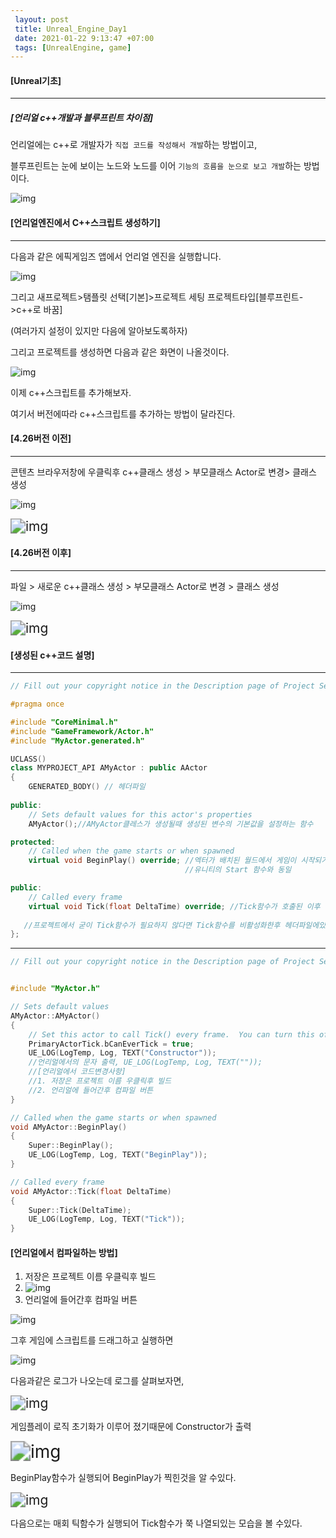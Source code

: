 ```yaml
---
 layout: post
 title: Unreal_Engine_Day1
 date: 2021-01-22 9:13:47 +07:00
 tags: [UnrealEngine, game]
---
```


#### [Unreal기초]

---

##### [언리얼 c++개발과 블루프린트 차이점]

언리얼에는 c++로 개발자가 `직접 코드를 작성해서 개발`하는 방법이고, 

블루프린트는 눈에 보이는 노드와 노드를 이어 `기능의 흐름을 눈으로 보고 개발`하는 방법이다.

![img](https://cdn.discordapp.com/attachments/804184517644386345/804185094029049866/unknown.png)



#### [언리얼엔진에서 C++스크립트 생성하기]

---

다음과 같은 에픽게임즈 앱에서 언리얼 엔진을 실행합니다.

![img](https://cdn.discordapp.com/attachments/804184517644386345/804185359964700692/unknown.png)

그리고 새프로젝트>탬플릿 선택[기본]>프로젝트 세팅 프로젝트타입[블루프린트->c++로 바꿈]

(여러가지 설정이 있지만 다음에 알아보도록하자)

그리고 프로젝트를 생성하면 다음과 같은 화면이 나올것이다.

![img](https://cdn.discordapp.com/attachments/804184517644386345/804193386872569856/unknown.png)

이제 c++스크립트를 추가해보자.

여기서 버전에따라 c++스크립트를 추가하는 방법이 달라진다.



#### [4.26버전 이전]

---

콘텐츠 브라우저창에 우클릭후 c++클래스 생성 > 부모클래스 Actor로 변경> 클래스 생성

![img](https://cdn.discordapp.com/attachments/804184517644386345/804188440996085791/unknown.png)

<img src="https://cdn.discordapp.com/attachments/804184517644386345/804187640575819806/unknown.png" alt="img" style="zoom:150%;" />



#### [4.26버전 이후]

---

파일 > 새로운 c++클래스 생성 > 부모클래스 Actor로 변경 > 클래스 생성

![img](https://cdn.discordapp.com/attachments/804184517644386345/804186935412129802/unknown.png)

<img src="https://cdn.discordapp.com/attachments/804184517644386345/804187640575819806/unknown.png" alt="img" style="zoom:150%;" />



#### [생성된 c++코드 설명]

---

```c++
// Fill out your copyright notice in the Description page of Project Settings.

#pragma once

#include "CoreMinimal.h"
#include "GameFramework/Actor.h"
#include "MyActor.generated.h"

UCLASS()
class MYPROJECT_API AMyActor : public AActor
{
	GENERATED_BODY() // 헤더파일
	
public:	
	// Sets default values for this actor's properties
	AMyActor();//AMyActor클레스가 생성될때 생성된 변수의 기본값을 설정하는 함수

protected:
	// Called when the game starts or when spawned
	virtual void BeginPlay() override; //엑터가 배치된 월드에서 게임이 시작되거나 엑터가 월드에 스폰되었을때 호출되는 함수, 게임플레이 로직 초기화
									   //유니티의 Start 함수와 동일

public:	
	// Called every frame
	virtual void Tick(float DeltaTime) override; //Tick함수가 호출된 이후 얼마의 시간이 경과했는지 알 수있는 함수, 유니티의 Update함수와 동일
	                                            
   //프로젝트에서 굳이 Tick함수가 필요하지 않다면 Tick함수를 비활성화한후 헤더파일에있는 Tick함수와 PrimaryActorTick.bCanEverTick = true; 코드까지 비활성화
};

```

---

```c++
// Fill out your copyright notice in the Description page of Project Settings.


#include "MyActor.h"

// Sets default values
AMyActor::AMyActor()
{
 	// Set this actor to call Tick() every frame.  You can turn this off to improve performance if you don't need it.
	PrimaryActorTick.bCanEverTick = true;
	UE_LOG(LogTemp, Log, TEXT("Constructor"));
	//언리얼에서의 문자 출력, UE_LOG(LogTemp, Log, TEXT(""));
	//[언리얼에서 코드변경사항] 
	//1. 저장은 프로젝트 이름 우클릭후 빌드
	//2. 언리얼에 들어간후 컴파일 버튼
}

// Called when the game starts or when spawned
void AMyActor::BeginPlay()
{
	Super::BeginPlay();
	UE_LOG(LogTemp, Log, TEXT("BeginPlay"));
}

// Called every frame
void AMyActor::Tick(float DeltaTime)
{
	Super::Tick(DeltaTime);
	UE_LOG(LogTemp, Log, TEXT("Tick"));
}
```

#### [언리얼에서 컴파일하는 방법]

1. 저장은 프로젝트 이름 우클릭후 빌드
2. ![img](https://cdn.discordapp.com/attachments/804184517644386345/804190146417262612/unknown.png)
3. 언리얼에 들어간후 컴파일 버튼

![img](https://cdn.discordapp.com/attachments/804184517644386345/804190327400693760/unknown.png)

그후 게임에 스크립트를 드래그하고 실행하면

![img](https://cdn.discordapp.com/attachments/804184517644386345/804190749742596156/unknown.png)

다음과같은 로그가 나오는데 로그를 살펴보자면,

<img src="https://cdn.discordapp.com/attachments/804184517644386345/804190903094738995/unknown.png" alt="img" style="zoom:150%;" />

게임플레이 로직 초기화가 이루어 졌기때문에 Constructor가 출력

<img src="https://cdn.discordapp.com/attachments/804184517644386345/804190970073448498/unknown.png" alt="img" style="zoom:200%;" />

BeginPlay함수가 실행되어 BeginPlay가 찍힌것을 알 수있다.

<img src="https://cdn.discordapp.com/attachments/804184517644386345/804191046388023306/unknown.png" alt="img" style="zoom:150%;" />

다음으로는 매회 틱함수가 실행되어 Tick함수가 쭉 나열되있는 모습을 볼 수있다.
